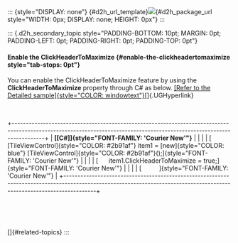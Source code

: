 ::: {style="DISPLAY: none"}
[](ms-xhelp:///?Id=d2h_url_template){#d2h_url_template}![](!package_url!){#d2h_package_url style="WIDTH: 0px; DISPLAY: none; HEIGHT: 0px"}
:::

::: {.d2h_secondary_topic style="PADDING-BOTTOM: 10pt; MARGIN: 0pt; PADDING-LEFT: 0pt; PADDING-RIGHT: 0pt; PADDING-TOP: 0pt"}
#### Enable the ClickHeaderToMaximize {#enable-the-clickheadertomaximize style="tab-stops: 0pt"}

You can enable the ClickHeaderToMaximize feature by using the **ClickHeaderToMaximize** property through C# as below. [[Refer to the Detailed sample]{style="COLOR: windowtext"}](ms-xhelp:///?Id=d75b4a0d-480d-400d-9c5b-4a120de63024)[]{.UGHyperlink}

 

+-----------------------------------------------------------------------------------------------------------------------------------------------------------------------+
| **[\[C#\]]{style="FONT-FAMILY: 'Courier New'"}**                                                                                                                      |
|                                                                                                                                                                       |
| [      [TileViewControl]{style="COLOR: #2b91af"} item1 = [new]{style="COLOR: blue"} [TileViewControl]{style="COLOR: #2b91af"}();]{style="FONT-FAMILY: 'Courier New'"} |
|                                                                                                                                                                       |
| [      item1.ClickHeaderToMaximize = true;]{style="FONT-FAMILY: 'Courier New'"}                                                                                       |
|                                                                                                                                                                       |
| [          ]{style="FONT-FAMILY: 'Courier New'"}                                                                                                                      |
+-----------------------------------------------------------------------------------------------------------------------------------------------------------------------+

 

 

[]{#related-topics}
:::
